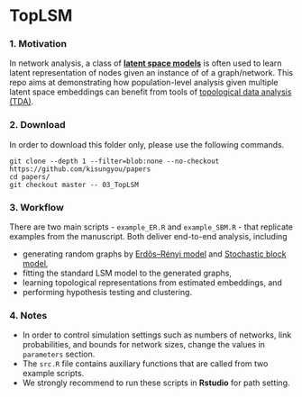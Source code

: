 # TopLSM

### 1. Motivation
In network analysis, a class of [**latent space models**](https://sites.stat.washington.edu/raftery/Research/latent.html) is often used to learn latent representation of nodes given an instance of of a graph/network. This repo aims at demonstrating how population-level analysis given multiple latent space embeddings can benefit from tools of [topological data analysis (TDA)](https://en.wikipedia.org/wiki/Topological_data_analysis).

### 2. Download

In order to download this folder only, please use the following commands.
```
git clone --depth 1 --filter=blob:none --no-checkout https://github.com/kisungyou/papers
cd papers/
git checkout master -- 03_TopLSM
```

### 3. Workflow

There are two main scripts - `example_ER.R` and `example_SBM.R` - that replicate 
examples from the manuscript. Both deliver end-to-end analysis, including

- generating random graphs by [Erdős–Rényi model][1] and [Stochastic block model][2],
- fitting the standard LSM model to the generated graphs, 
- learning topological representations from estimated embeddings, and 
- performing hypothesis testing and clustering.

### 4. Notes

* In order to control simulation settings such as numbers of networks, link 
probabilities, and bounds for network sizes, change the values in `parameters` section.
* The `src.R` file contains auxiliary functions that are called from two example scripts.
* We strongly recommend to run these scripts in **Rstudio** for path setting.


[2]: https://en.wikipedia.org/wiki/Stochastic_block_model
[1]: https://en.wikipedia.org/wiki/Erd%C5%91s%E2%80%93R%C3%A9nyi_model
